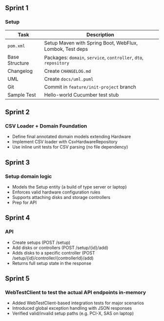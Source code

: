 ## Sprint 1
### Setup
| Task     | Description                                                      |
| -------- | ---------------------------------------------------------------- |
| `pom.xml` | Setup Maven with Spring Boot, WebFlux, Lombok, Test deps         |
| Base Structure | Packages: `domain`, `service`, `controller`, `dto`, `repository` |
| Changelog | Create `CHANGELOG.md`                                            |
| UML      | Create `docs/uml.puml`                                           |
| Git      | Commit in `feature/init-project` branch                          |
| Sample Test | Hello-world Cucumber test stub                                   |

## Sprint 2
### CSV Loader + Domain Foundation
- Define final annotated domain models extending Hardware
- Implement CSV loader with CsvHardwareRepository
- Use inline unit tests for CSV parsing (no file dependency)

## Sprint 3
### Setup domain logic
- Models the Setup entity (a build of type server or laptop)
- Enforces valid hardware configuration rules
- Supports attaching disks and storage controllers
- Prep for API

## Sprint 4
### API
- Create setups (POST /setup)
- Add disks or controllers (POST /setup/{id}/add)
- Adds disks to a specific controller (POST /setup/{id}/controller/{controllerId}/add)
- Returns full setup state in the response

## Sprint 5
### WebTestClient to test the actual API endpoints in-memory
- Added WebTestClient-based integration tests for major scenarios
- Introduced global exception handling with JSON responses
- Verified valid/invalid setup paths (e.g. PCI-X, SAS on laptop)